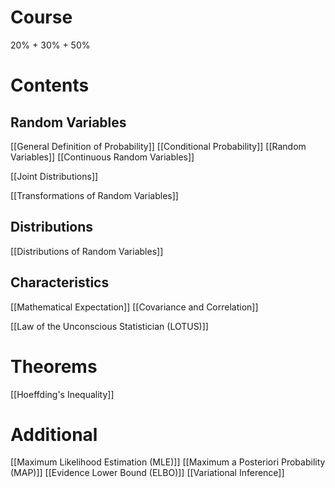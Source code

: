 # Course
20% + 30% + 50%

# Contents
## Random Variables
[[General Definition of Probability]]
[[Conditional Probability]]
[[Random Variables]]
[[Continuous Random Variables]]

[[Joint Distributions]]

[[Transformations of Random Variables]]
## Distributions
[[Distributions of Random Variables]]

## Characteristics
[[Mathematical Expectation]]
[[Covariance and Correlation]]

[[Law of the Unconscious Statistician (LOTUS)]]
# Theorems
[[Hoeffding's Inequality]]

# Additional
[[Maximum Likelihood Estimation (MLE)]]
[[Maximum a Posteriori Probability (MAP)]]
[[Evidence Lower Bound (ELBO)]]
[[Variational Inference]]

